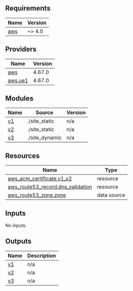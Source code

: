 <!-- BEGIN_TF_DOCS -->
## Requirements

| Name | Version |
|------|---------|
| <a name="requirement_aws"></a> [aws](#requirement\_aws) | ~> 4.0 |

## Providers

| Name | Version |
|------|---------|
| <a name="provider_aws"></a> [aws](#provider\_aws) | 4.67.0 |
| <a name="provider_aws.ue1"></a> [aws.ue1](#provider\_aws.ue1) | 4.67.0 |

## Modules

| Name | Source | Version |
|------|--------|---------|
| <a name="module_v1"></a> [v1](#module\_v1) | ./site_static | n/a |
| <a name="module_v2"></a> [v2](#module\_v2) | ./site_static | n/a |
| <a name="module_v3"></a> [v3](#module\_v3) | ./site_dynamic | n/a |

## Resources

| Name | Type |
|------|------|
| [aws_acm_certificate.v1_v2](https://registry.terraform.io/providers/hashicorp/aws/latest/docs/resources/acm_certificate) | resource |
| [aws_route53_record.dns_validation](https://registry.terraform.io/providers/hashicorp/aws/latest/docs/resources/route53_record) | resource |
| [aws_route53_zone.zone](https://registry.terraform.io/providers/hashicorp/aws/latest/docs/data-sources/route53_zone) | data source |

## Inputs

No inputs.

## Outputs

| Name | Description |
|------|-------------|
| <a name="output_v1"></a> [v1](#output\_v1) | n/a |
| <a name="output_v2"></a> [v2](#output\_v2) | n/a |
| <a name="output_v3"></a> [v3](#output\_v3) | n/a |
<!-- END_TF_DOCS -->